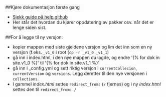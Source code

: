 
##Kjøre dokumentasjon første gang
* [Sjekk guide på help.github](https://help.github.com/articles/using-jekyll-with-pages/)
* Her står det hvordan du kjører oppdatering av pakker osv. når det er lenge siden sist.


##For å legge til ny versjon:
* kopier mappen med siste gjeldene versjon og lim det inn som en ny versjon (f.eks. `_v1_0` i root (`cp -r _v1_0 _v1_1`)
* gå inn i index.html, i den nye mappen du lagde, og endre '{% for dok in site.v1_0 %}' til '{% for dok in site.v1_1 %}'
* gå inn i _config.yml og sett riktig versjon i `currentCollecion`, `currentVersion` og `versions`. Legg deretter til den nye versjonen i `collections`.
* I gammel _index.html_ settes `redirect_from:` (`/` fjernes) og i ny _index.html_ settes den til `redirect_from: /`

